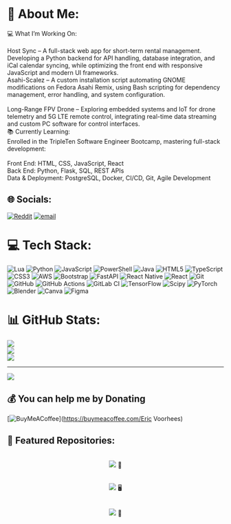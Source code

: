 # 💫 About Me:
💻 What I’m Working On:<br><br>Host Sync – A full-stack web app for short-term rental management. Developing a Python backend for API handling, database integration, and iCal calendar syncing, while optimizing the front end with responsive JavaScript and modern UI frameworks.     <br>Asahi-Scalez – A custom installation script automating GNOME modifications on Fedora Asahi Remix, using Bash scripting for dependency management, error handling, and system configuration.             
    <br>Long-Range FPV Drone – Exploring embedded systems and IoT for drone telemetry and 5G LTE remote control, integrating real-time data streaming and custom PC software for control interfaces.                                                   <br>📚 Currently Learning:<br>Enrolled in the TripleTen Software Engineer Bootcamp, mastering full-stack development:<br><br>Front End: HTML, CSS, JavaScript, React<br>Back End: Python, Flask, SQL, REST APIs<br>Data & Deployment: PostgreSQL, Docker, CI/CD, Git, Agile Development


## 🌐 Socials:
[![Reddit](https://img.shields.io/badge/Reddit-%23FF4500.svg?logo=Reddit&logoColor=white)](https://reddit.com/user/https://www.reddit.com/user/Outside_Exercise_185/?utm_source=share&utm_medium=web3x&utm_name=web3xcss&utm_term=1&utm_content=share_button) [![email](https://img.shields.io/badge/Email-D14836?logo=gmail&logoColor=white)](mailto:Ev12006@icloud.com) 

# 💻 Tech Stack:
![Lua](https://img.shields.io/badge/lua-%232C2D72.svg?style=for-the-badge&logo=lua&logoColor=white) ![Python](https://img.shields.io/badge/python-3670A0?style=for-the-badge&logo=python&logoColor=ffdd54) ![JavaScript](https://img.shields.io/badge/javascript-%23323330.svg?style=for-the-badge&logo=javascript&logoColor=%23F7DF1E) ![PowerShell](https://img.shields.io/badge/PowerShell-%235391FE.svg?style=for-the-badge&logo=powershell&logoColor=white) ![Java](https://img.shields.io/badge/java-%23ED8B00.svg?style=for-the-badge&logo=openjdk&logoColor=white) ![HTML5](https://img.shields.io/badge/html5-%23E34F26.svg?style=for-the-badge&logo=html5&logoColor=white) ![TypeScript](https://img.shields.io/badge/typescript-%23007ACC.svg?style=for-the-badge&logo=typescript&logoColor=white) ![CSS3](https://img.shields.io/badge/css3-%231572B6.svg?style=for-the-badge&logo=css3&logoColor=white) ![AWS](https://img.shields.io/badge/AWS-%23FF9900.svg?style=for-the-badge&logo=amazon-aws&logoColor=white) ![Bootstrap](https://img.shields.io/badge/bootstrap-%238511FA.svg?style=for-the-badge&logo=bootstrap&logoColor=white) ![FastAPI](https://img.shields.io/badge/FastAPI-005571?style=for-the-badge&logo=fastapi) ![React Native](https://img.shields.io/badge/react_native-%2320232a.svg?style=for-the-badge&logo=react&logoColor=%2361DAFB) ![React](https://img.shields.io/badge/react-%2320232a.svg?style=for-the-badge&logo=react&logoColor=%2361DAFB) ![Git](https://img.shields.io/badge/git-%23F05033.svg?style=for-the-badge&logo=git&logoColor=white) ![GitHub](https://img.shields.io/badge/github-%23121011.svg?style=for-the-badge&logo=github&logoColor=white) ![GitHub Actions](https://img.shields.io/badge/github%20actions-%232671E5.svg?style=for-the-badge&logo=githubactions&logoColor=white) ![GitLab CI](https://img.shields.io/badge/gitlab%20CI-%23181717.svg?style=for-the-badge&logo=gitlab&logoColor=white) ![TensorFlow](https://img.shields.io/badge/TensorFlow-%23FF6F00.svg?style=for-the-badge&logo=TensorFlow&logoColor=white) ![Scipy](https://img.shields.io/badge/SciPy-%230C55A5.svg?style=for-the-badge&logo=scipy&logoColor=%white) ![PyTorch](https://img.shields.io/badge/PyTorch-%23EE4C2C.svg?style=for-the-badge&logo=PyTorch&logoColor=white) ![Blender](https://img.shields.io/badge/blender-%23F5792A.svg?style=for-the-badge&logo=blender&logoColor=white) ![Canva](https://img.shields.io/badge/Canva-%2300C4CC.svg?style=for-the-badge&logo=Canva&logoColor=white) ![Figma](https://img.shields.io/badge/figma-%23F24E1E.svg?style=for-the-badge&logo=figma&logoColor=white)
# 📊 GitHub Stats:
![](https://github-readme-stats.vercel.app/api?username=EricVoorhees&theme=dark&hide_border=false&include_all_commits=true&count_private=true)<br/>
![](https://github-readme-streak-stats.herokuapp.com/?user=EricVoorhees&theme=dark&hide_border=false)<br/>
![](https://github-readme-stats.vercel.app/api/top-langs/?username=EricVoorhees&theme=dark&hide_border=false&include_all_commits=true&count_private=true&layout=compact)

---
[![](https://visitcount.itsvg.in/api?id=EricVoorhees&icon=2&color=1)](https://visitcount.itsvg.in)

  ## 💰 You can help me by Donating
  [![BuyMeACoffee](https://img.shields.io/badge/Buy%20Me%20a%20Coffee-ffdd00?style=for-the-badge&logo=buy-me-a-coffee&logoColor=black)](https://buymeacoffee.com/Eric Voorhees) 

## 📂 Featured Repositories:
<div align="center">

<a href="https://github.com/EricVoorhees/Host-Sync-Live.git" style="text-decoration: none;">
  <br>
  <img src="https://img.shields.io/badge/Host%20Sync-%23007ACC?style=for-the-badge&logo=serverless&logoColor=white"> 🏨
</a>
<br><br>

<a href="https://github.com/EricVoorhees/Asahi--Scalez.git" style="text-decoration: none;">
  <br>
  <img src="https://img.shields.io/badge/Asahi--Scalez-%23E34F26?style=for-the-badge&logo=gnome&logoColor=white"> 🖥️
</a>
<br><br>

<a href="https://github.com/EricVoorhees/Long-Range-FPV-Drone" style="text-decoration: none;">
  <br>
  <img src="https://img.shields.io/badge/Long--Range%20FPV%20Drone-%23FF6F00?style=for-the-badge&logo=drone&logoColor=white"> 🚁
</a>

</div>
